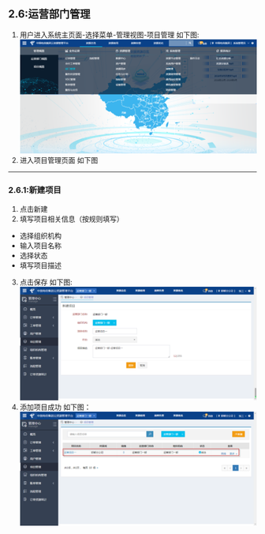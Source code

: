 ## 2.6:运营部门管理



1. 用户进入系统主页面-选择菜单-管理视图-项目管理 如下图:
![](/assets/dept-projectmanage.png)
2. 进入项目管理页面 如下图

***

### 2.6.1:新建项目

1. 点击新建
2. 填写项目相关信息（按规则填写）
 - 选择组织机构
 - 输入项目名称
 - 选择状态
 - 填写项目描述
3. 点击保存 如下图:
![](/assets/2.6.1.3.png)
4. 添加项目成功 如下图：
![](/assets/2.6.1.4.png)

    
